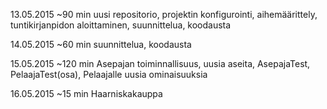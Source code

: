 13.05.2015
~90 min
uusi repositorio, projektin konfigurointi, aihemäärittely, tuntikirjanpidon aloittaminen, suunnittelua, koodausta

14.05.2015
~60 min
suunnittelua, koodausta

15.05.2015
~120 min
Asepajan toiminnallisuus, uusia aseita, AsepajaTest, PelaajaTest(osa), Pelaajalle uusia ominaisuuksia

16.05.2015
~15 min
Haarniskakauppa
